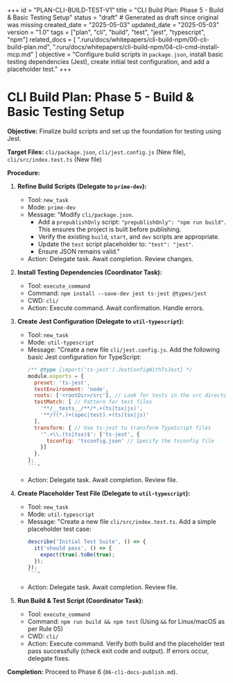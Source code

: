 +++
id = "PLAN-CLI-BUILD-TEST-V1"
title = "CLI Build Plan: Phase 5 - Build & Basic Testing Setup"
status = "draft" # Generated as draft since original was missing
created_date = "2025-05-03"
updated_date = "2025-05-03"
version = "1.0"
tags = ["plan", "cli", "build", "test", "jest", "typescript", "npm"]
related_docs = [
    ".ruru/docs/whitepapers/cli-build-npm/00-cli-build-plan.md",
    ".ruru/docs/whitepapers/cli-build-npm/04-cli-cmd-install-mcp.md"
]
objective = "Configure build scripts in `package.json`, install basic testing dependencies (Jest), create initial test configuration, and add a placeholder test."
+++

# CLI Build Plan: Phase 5 - Build & Basic Testing Setup

**Objective:** Finalize build scripts and set up the foundation for testing using Jest.

**Target Files:** `cli/package.json`, `cli/jest.config.js` (New file), `cli/src/index.test.ts` (New file)

**Procedure:**

1.  **Refine Build Scripts (Delegate to `prime-dev`):**
    *   Tool: `new_task`
    *   Mode: `prime-dev`
    *   Message: "Modify `cli/package.json`.
        *   Add a `prepublishOnly` script: `"prepublishOnly": "npm run build"`. This ensures the project is built before publishing.
        *   Verify the existing `build`, `start`, and `dev` scripts are appropriate.
        *   Update the `test` script placeholder to: `"test": "jest"`.
        *   Ensure JSON remains valid."
    *   Action: Delegate task. Await completion. Review changes.

2.  **Install Testing Dependencies (Coordinator Task):**
    *   Tool: `execute_command`
    *   Command: `npm install --save-dev jest ts-jest @types/jest`
    *   CWD: `cli/`
    *   Action: Execute command. Await confirmation. Handle errors.

3.  **Create Jest Configuration (Delegate to `util-typescript`):**
    *   Tool: `new_task`
    *   Mode: `util-typescript`
    *   Message: "Create a new file `cli/jest.config.js`. Add the following basic Jest configuration for TypeScript:
        ```javascript
        /** @type {import('ts-jest').JestConfigWithTsJest} */
        module.exports = {
          preset: 'ts-jest',
          testEnvironment: 'node',
          roots: ['<rootDir>/src'], // Look for tests in the src directory
          testMatch: [ // Pattern for test files
            '**/__tests__/**/*.+(ts|tsx|js)',
            '**/?(*.)+(spec|test).+(ts|tsx|js)'
          ],
          transform: { // Use ts-jest to transform TypeScript files
            '^.+\\.(ts|tsx)$': ['ts-jest', {
              tsconfig: 'tsconfig.json' // Specify the tsconfig file
            }]
          },
        };
        ```"
    *   Action: Delegate task. Await completion. Review file.

4.  **Create Placeholder Test File (Delegate to `util-typescript`):**
    *   Tool: `new_task`
    *   Mode: `util-typescript`
    *   Message: "Create a new file `cli/src/index.test.ts`. Add a simple placeholder test case:
        ```typescript
        describe('Initial Test Suite', () => {
          it('should pass', () => {
            expect(true).toBe(true);
          });
        });
        ```"
    *   Action: Delegate task. Await completion. Review file.

5.  **Run Build & Test Script (Coordinator Task):**
    *   Tool: `execute_command`
    *   Command: `npm run build && npm test` (Using `&&` for Linux/macOS as per Rule 05)
    *   CWD: `cli/`
    *   Action: Execute command. Verify both build and the placeholder test pass successfully (check exit code and output). If errors occur, delegate fixes.

**Completion:** Proceed to Phase 6 (`06-cli-docs-publish.md`).